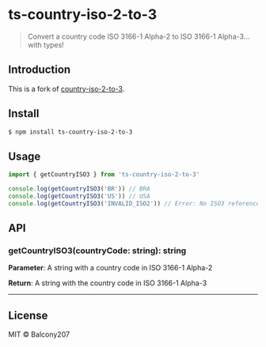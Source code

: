 # ts-country-iso-2-to-3

> Convert a country code ISO 3166-1 Alpha-2 to ISO 3166-1 Alpha-3... with types!

## Introduction

This is a fork of [country-iso-2-to-3](https://github.com/vtex/country-iso-2-to-3).

## Install

```sh
$ npm install ts-country-iso-2-to-3
```

## Usage

```ts
import { getCountryISO3 } from 'ts-country-iso-2-to-3'

console.log(getCountryISO3('BR')) // BRA
console.log(getCountryISO3('US')) // USA
console.log(getCountryISO3('INVALID_ISO2')) // Error: No ISO3 reference was found for ISO2: "INVALID_ISO2"
```

## API

### getCountryISO3(countryCode: string): string

**Parameter**:
A string with a country code in ISO 3166-1 Alpha-2

**Return**:
A string with the country code in ISO 3166-1 Alpha-3

---

## License

MIT © Balcony207
